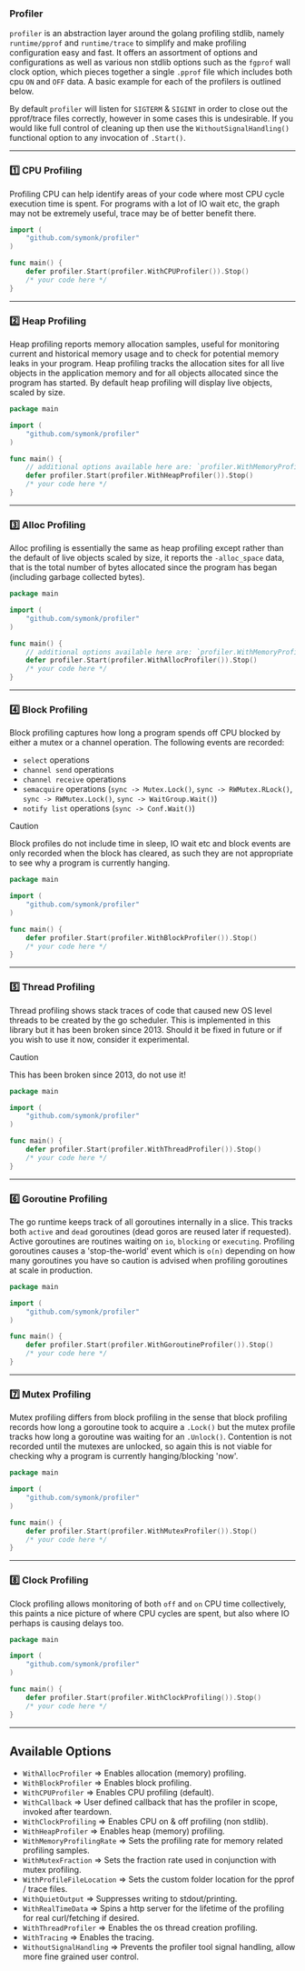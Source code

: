 ### Profiler 

`profiler` is an abstraction layer around the golang profiling stdlib, namely `runtime/pprof`
and `runtime/trace` to simplify and make profiling configuration easy and fast.  It offers an
assortment of options and configurations as well as various non stdlib options such as the `fgprof`
wall clock option, which pieces together a single `.pprof` file which includes both cpu `ON` and `OFF`
data.  A basic example for each of the profilers is outlined below.

By default `profiler` will listen for `SIGTERM` & `SIGINT` in order to close out the pprof/trace files
correctly, however in some cases this is undesirable.  If you would like full control of cleaning up
then use the `WithoutSignalHandling()` functional option to any invocation of `.Start()`.

-----

### :one: CPU Profiling

Profiling CPU can help identify areas of your code where most CPU cycle execution time is spent.  For
programs with a lot of IO wait etc, the graph may not be extremely useful, trace may be of
better benefit there.

```go
import (
    "github.com/symonk/profiler"
)

func main() {
    defer profiler.Start(profiler.WithCPUProfiler()).Stop()
    /* your code here */
}
```

-----

### :two: Heap Profiling 

Heap profiling reports memory allocation samples, useful for monitoring current and historical memory
usage and to check for potential memory leaks in your program.  Heap profiling tracks the allocation
sites for all live objects in the application memory and for all objects allocated since the program
has started.  By default heap profiling will display live objects, scaled by size.

```go
package main

import (
    "github.com/symonk/profiler"
)

func main() {
    // additional options available here are: `profiler.WithMemoryProfileRate(...)`
    defer profiler.Start(profiler.WithHeapProfiler()).Stop()
    /* your code here */
}
```

-----


### :three: Alloc Profiling

Alloc profiling is essentially the same as heap profiling except rather than the default of live objects
scaled by size, it reports the `-alloc_space` data, that is the total number of bytes allocated since the
program has began (including garbage collected bytes).

```go
package main

import (
    "github.com/symonk/profiler"
)

func main() {
    // additional options available here are: `profiler.WithMemoryProfileRate(...)`
    defer profiler.Start(profiler.WithAllocProfiler()).Stop()
    /* your code here */
}
```

------

### :four: Block Profiling

Block profiling captures how long a program spends off CPU blocked by either a mutex or a channel
operation.  The following events are recorded:

 * `select` operations
 * `channel send` operations
 * `channel receive` operations
 * `semacquire` operations (`sync -> Mutex.Lock()`, `sync -> RWMutex.RLock()`, `sync -> RWMutex.Lock()`, `sync -> WaitGroup.Wait()`)
 * `notify list` operations (`sync -> Conf.Wait()`)

> [!CAUTION]
> Block profiles do not include time in sleep, IO wait etc and block events are only recorded 
> when the block has cleared, as such they are not appropriate to see why a program is currently hanging.

```go
package main

import (
    "github.com/symonk/profiler"    
)

func main() {
    defer profiler.Start(profiler.WithBlockProfiler()).Stop()
    /* your code here */
}
```


-----

### :five: Thread Profiling

Thread profiling shows stack traces of code that caused new OS level threads to be created by the
go scheduler.  This is implemented in this library but it has been broken since 2013.
Should it be fixed in future or if you wish to use it now, consider it experimental.

> [!CAUTION]
> This has been broken since 2013, do not use it!

```go
package main

import (
    "github.com/symonk/profiler"
)

func main() {
    defer profiler.Start(profiler.WithThreadProfiler()).Stop()
    /* your code here */
}
```

-----

### :six: Goroutine Profiling

The go runtime keeps track of all goroutines internally in a slice.  This tracks both `active` and 
`dead` goroutines (dead goros are reused later if requested).  Active goroutines are routines waiting
on `io`, `blocking` or `executing`.  Profiling goroutines causes a 'stop-the-world' event which is
`o(n)` depending on how many goroutines you have so caution is advised when profiling goroutines
at scale in production.

```go
package main

import (
    "github.com/symonk/profiler"
)

func main() {
    defer profiler.Start(profiler.WithGoroutineProfiler()).Stop()
    /* your code here */
}

```

-----

### :seven: Mutex Profiling

Mutex profiling differs from block profiling in the sense that block profiling records how long 
a goroutine took to acquire a `.Lock()` but the mutex profile tracks how long a goroutine was
waiting for an `.Unlock()`. Contention is not recorded until the mutexes are unlocked, so again
this is not viable for checking why a program is currently hanging/blocking 'now'.

```go
package main

import (
    "github.com/symonk/profiler"
)

func main() {
    defer profiler.Start(profiler.WithMutexProfiler()).Stop()
    /* your code here */
}

```

-----

### :eight: Clock Profiling

Clock profiling allows monitoring of both `off` and `on` CPU time collectively, this paints a nice picture
of where CPU cycles are spent, but also where IO perhaps is causing delays too.

```go
package main

import (
    "github.com/symonk/profiler"
)

func main() {
    defer profiler.Start(profiler.WithClockProfiling()).Stop()
    /* your code here */
}
```

-----


## Available Options

* `WithAllocProfiler` => Enables allocation (memory) profiling.
* `WithBlockProfiler` => Enables block profiling.
* `WithCPUProfiler` => Enables CPU profiling (default).
* `WithCallback` => User defined callback that has the profiler in scope, invoked after teardown.
* `WithClockProfiling` => Enables CPU on & off profiling (non stdlib).
* `WithHeapProfiler` =>  Enables heap (memory) profiling.
* `WithMemoryProfilingRate` => Sets the profiling rate for memory related profiling samples.
* `WithMutexFraction` => Sets the fraction rate used in conjunction with mutex profiling.
* `WithProfileFileLocation` => Sets the custom folder location for the pprof / trace files. 
* `WithQuietOutput` => Suppresses writing to stdout/printing.
* `WithRealTimeData` => Spins a http server for the lifetime of the profiling for real curl/fetching if desired.
* `WithThreadProfiler` => Enables the os thread creation profiling.
* `WithTracing` => Enables the tracing.
* `WithoutSignalHandling` => Prevents the profiler tool signal handling, allow more fine grained user control.

